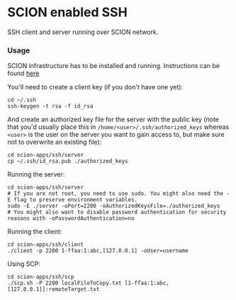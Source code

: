 # SCION enabled SSH

SSH client and server running over SCION network.

### Usage

SCION infrastructure has to be installed and running. Instructions can be found [here](https://netsec-ethz.github.io/scion-tutorials/)

You'll need to create a client key (if you don't have one yet):
```
cd ~/.ssh
ssh-keygen -t rsa -f id_rsa
```

And create an authorized key file for the server with the public key (note that you'd usually place this in `/home/<user>/.ssh/authorized_keys` whereas `<user>` is the user on the server you want to gain access to, but make sure not to overwrite an existing file):
```
cd scion-apps/ssh/server
cp ~/.ssh/id_rsa.pub ./authorized_keys
```

Running the server:
```
cd scion-apps/ssh/server
# If you are not root, you need to use sudo. You might also need the -E flag to preserve environment variables.
sudo -E ./server -oPort=2200 -oAuthorizedKeysFile=./authorized_keys
# You might also want to disable password authentication for security reasons with -oPasswordAuthentication=no
```


Running the client:
```
cd scion-apps/ssh/client
./client -p 2200 1-ffaa:1:abc,[127.0.0.1] -oUser=username
```

Using SCP:
```
cd scion-apps/ssh/scp
./scp.sh -P 2200 localFileToCopy.txt [1-ffaa:1:abc,[127.0.0.1]]:remoteTarget.txt
```

